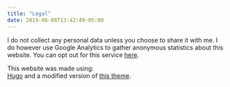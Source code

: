 ```yaml
---
title: "Legal"
date: 2019-06-08T13:42:49-05:00
---
```


I do not collect any personal data unless you choose to share it with me. I do however use Google Analytics to gather anonymous statistics about this website. You can opt out for this service [here](https://tools.google.com/dlpage/gaoptout/?hl=nl).


This website was made using:  
[Hugo](https://gohugo.io/) and a modified version of [this theme](https://themes.gohugo.io/base16/).  


